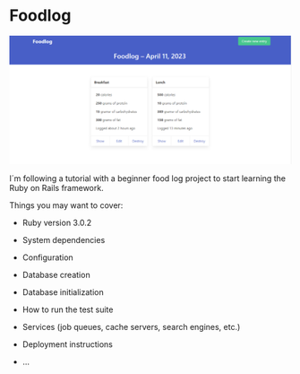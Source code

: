 # Foodlog

![desktop_image](https://github.com/ElviaBth/foodlog/blob/main/app/assets/images/desktop_view.png)


I´m following a tutorial with a beginner food log project to start learning the Ruby on Rails framework.

Things you may want to cover:

* Ruby version 3.0.2

* System dependencies

* Configuration

* Database creation

* Database initialization

* How to run the test suite

* Services (job queues, cache servers, search engines, etc.)

* Deployment instructions

* ...

